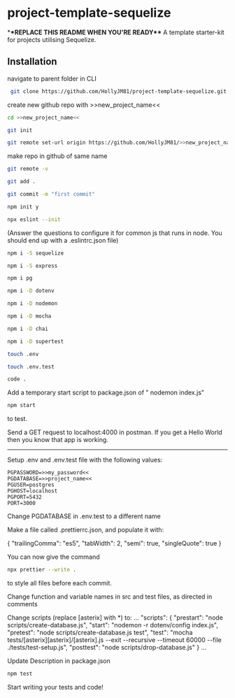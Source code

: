 # project-template-sequelize

\***\*REPLACE THIS README WHEN YOU'RE READY\*\*** A template starter-kit for
projects utilising Sequelize.

## Installation

navigate to parent folder in CLI

```bash
 git clone https://github.com/HollyJM81/project-template-sequelize.git >>new_project_name<<
```

create new github repo with >>new_project_name<<

```bash
cd >>new_project_name<<
```

```bash
git init
```

```bash
git remote set-url origin https://github.com/HollyJM81/>>new_project_name<<.git
```

make repo in github of same name

```bash
git remote -v
```

```bash
git add .
```

```bash
git commit -m "first commit"
```

```bash
npm init y
```

```bash
npx eslint --init
```

(Answer the questions to configure it for common js that runs in node. You
should end up with a .eslintrc.json file)

```bash
npm i -S sequelize
```

```bash
npm i -S express
```

```bash
npm i pg
```

```bash
npm i -D dotenv
```

```bash
npm i -D nodemon
```

```bash
npm i -D mocha
```

```bash
npm i -D chai
```

```bash
npm i -D supertest
```

```bash
touch .env
```

```bash
touch .env.test
```

```bash
code .
```

Add a temporary start script to package.json of " nodemon index.js"

```bash
npm start
```

to test.

Send a GET request to localhost:4000 in postman. If you get a Hello World then
you know that app is working.

---

Setup .env and .env.test file with the following values:

    PGPASSWORD=>>my_password<<
    PGDATABASE=>>project_name<<
    PGUSER=postgres
    PGHOST=localhost
    PGPORT=5432
    PORT=3000

Change PGDATABASE in .env.test to a different name

Make a file called .prettierrc.json, and populate it with:

{ "trailingComma": "es5", "tabWidth": 2, "semi": true, "singleQuote": true }

You can now give the command
```bash
npx prettier --write .
```
to style all files before each commit.

Change function and variable names in src and test files, as directed in
comments

Change scripts (replace [asterix] with \*) to:
...
"scripts": { "prestart": "node scripts/create-database.js", "start": "nodemon -r
dotenv/config index.js", "pretest": "node scripts/create-database.js test",
"test": "mocha tests/[asterix][asterix]/[asterix].js --exit --recursive
--timeout 60000 --file ./tests/test-setup.js", "posttest": "node
scripts/drop-database.js" }
...

Update Description in package.json

```bash
npm test
```

Start writing your tests and code!
